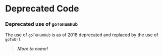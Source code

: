 # Deprecated Code

### Deprecated use of `goToHumHub`
The use of `goToHumHub` is as of 2018 deprecated and replaced by the use of `goToUrl`

> _**More to come!**_
